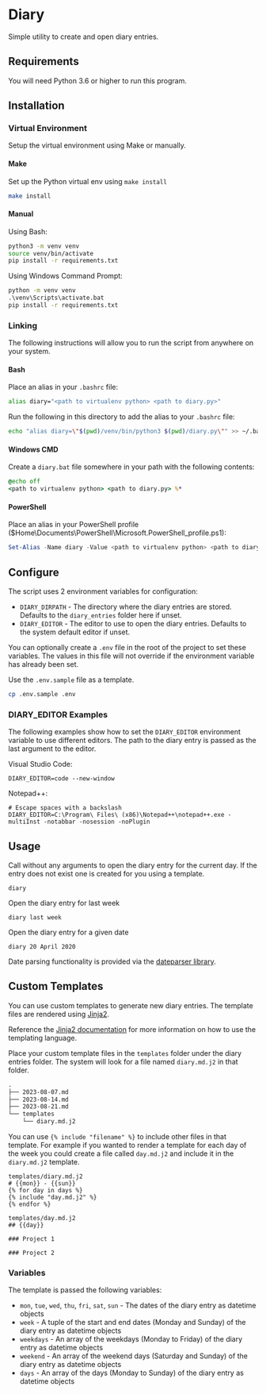 # Diary

Simple utility to create and open diary entries.

## Requirements

You will need Python 3.6 or higher to run this program.

## Installation

### Virtual Environment

Setup the virtual environment using Make or manually.

#### Make

Set up the Python virtual env using `make install`

```bash
make install
```

#### Manual

Using Bash:

```bash
python3 -m venv venv
source venv/bin/activate
pip install -r requirements.txt
```

Using Windows Command Prompt:

```cmd
python -m venv venv
.\venv\Scripts\activate.bat
pip install -r requirements.txt
```

### Linking

The following instructions will allow you to run the script from anywhere on your system.

#### Bash

Place an alias in your `.bashrc` file:

```bash
alias diary="<path to virtualenv python> <path to diary.py>"
```

Run the following in this directory to add the alias to your `.bashrc` file:

```bash
echo "alias diary=\"$(pwd)/venv/bin/python3 $(pwd)/diary.py\"" >> ~/.bashrc
```

#### Windows CMD

Create a `diary.bat` file somewhere in your path with the following contents:

```cmd
@echo off
<path to virtualenv python> <path to diary.py> %*
```

#### PowerShell

Place an alias in your PowerShell profile ($Home\Documents\PowerShell\Microsoft.PowerShell_profile.ps1):

```powershell
Set-Alias -Name diary -Value <path to virtualenv python> <path to diary.py>
```

## Configure

The script uses 2 environment variables for configuration:

- `DIARY_DIRPATH` - The directory where the diary entries are stored. Defaults to the `diary_entries` folder here if unset.
- `DIARY_EDITOR` - The editor to use to open the diary entries. Defaults to the system default editor if unset.

You can optionally create a `.env` file in the root of the project to set these variables. The values in this file will not override if the environment variable has already been set.

Use the `.env.sample` file as a template.

```bash
cp .env.sample .env
```

### DIARY_EDITOR Examples

The following examples show how to set the `DIARY_EDITOR` environment variable to use different editors. The path to the diary entry is passed as the last argument to the editor.

Visual Studio Code:

```dotenv
DIARY_EDITOR=code --new-window
```

Notepad++:

```dotenv
# Escape spaces with a backslash
DIARY_EDITOR=C:\Program\ Files\ (x86)\Notepad++\notepad++.exe -multiInst -notabbar -nosession -noPlugin
```

## Usage

Call without any arguments to open the diary entry for the current day. If the entry does not exist one is created for you using a template.

```shell
diary
```

Open the diary entry for last week

```shell
diary last week
```

Open the diary entry for a given date

```shell
diary 20 April 2020
```

Date parsing functionality is provided via the [dateparser library](https://dateparser.readthedocs.io/en/latest/).

## Custom Templates

You can use custom templates to generate new diary entries. The template files are rendered using [Jinja2](https://jinja.palletsprojects.com/).

Reference the [Jinja2 documentation](https://jinja.palletsprojects.com/en/3.1.x/templates/) for more information on how to use the templating language.

Place your custom template files in the `templates` folder under the diary entries folder. The system will look for a file named `diary.md.j2` in that folder.

```txt
.
├── 2023-08-07.md
├── 2023-08-14.md
├── 2023-08-21.md
└── templates
    └── diary.md.j2
```

You can use `{% include "filename" %}` to include other files in that template. For example if you wanted to render a template for each day of the week you could create a file called `day.md.j2` and include it in the `diary.md.j2` template.

```jinja2
templates/diary.md.j2
# {{mon}} - {{sun}}
{% for day in days %}
{% include "day.md.j2" %}
{% endfor %}
```

```jinja2
templates/day.md.j2
## {{day}}

### Project 1

### Project 2
```

### Variables

The template is passed the following variables:

- `mon`, `tue`, `wed`, `thu`, `fri`, `sat`, `sun` - The dates of the diary entry as datetime objects
- `week` - A tuple of the start and end dates (Monday and Sunday) of the diary entry as datetime objects
- `weekdays` - An array of the weekdays (Monday to Friday) of the diary entry as datetime objects
- `weekend` - An array of the weekend days (Saturday and Sunday) of the diary entry as datetime objects
- `days` - An array of the days (Monday to Sunday) of the diary entry as datetime objects
